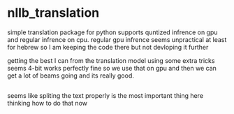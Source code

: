 # nllb_translation
simple translation package for python supports quntized infrence on gpu and regular infrence on cpu. 
regular gpu infrence seems unpractical at least for hebrew so I am keeping the code there but not devloping it further



getting the best I can from the translation model using some extra tricks
seems 4-bit works perfectly fine so we use that on gpu and then we can get a lot of beams going and its really good.

##
seems like spliting the text properly is the most important thing here
thinking how to do that now